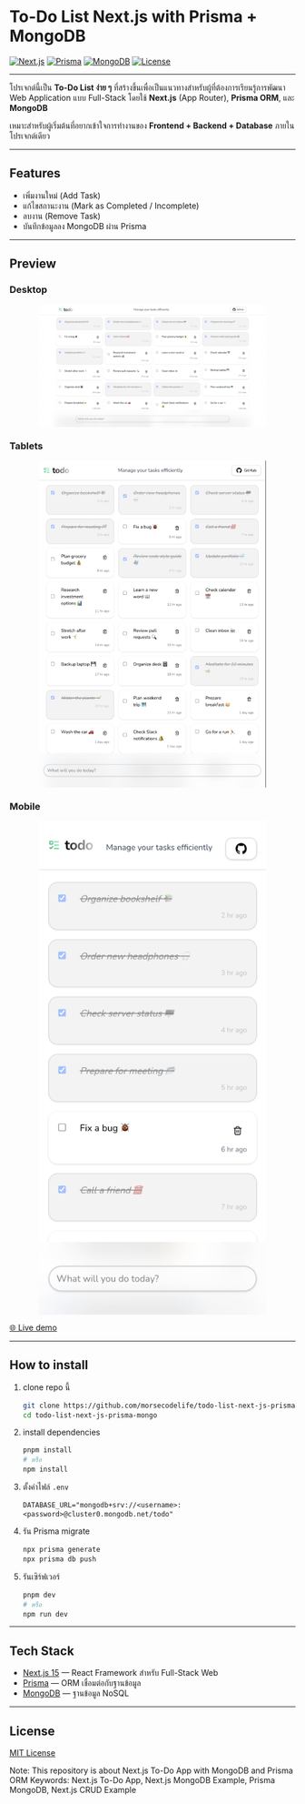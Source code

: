 # To-Do List Next.js with Prisma + MongoDB

[![Next.js](https://img.shields.io/badge/Next.js-15-black?logo=next.js)](https://nextjs.org/)
[![Prisma](https://img.shields.io/badge/Prisma-ORM-blue?logo=prisma)](https://www.prisma.io/)
[![MongoDB](https://img.shields.io/badge/MongoDB-Atlas-green?logo=mongodb)](https://www.mongodb.com/)
[![License](https://img.shields.io/badge/License-MIT-yellow.svg)](LICENSE)

---

โปรเจกต์นี้เป็น **To-Do List ง่าย ๆ** ที่สร้างขึ้นเพื่อเป็นแนวทางสำหรับผู้ที่ต้องการเรียนรู้การพัฒนา Web Application แบบ Full-Stack
โดยใช้ **Next.js** (App Router), **Prisma ORM**, และ **MongoDB**

เหมาะสำหรับผู้เริ่มต้นที่อยากเข้าใจการทำงานของ **Frontend + Backend + Database** ภายในโปรเจกต์เดียว

---

## Features

- เพิ่มงานใหม่ (Add Task)
- แก้ไขสถานะงาน (Mark as Completed / Incomplete)
- ลบงาน (Remove Task)
- บันทึกข้อมูลลง MongoDB ผ่าน Prisma

---

## Preview

### Desktop

<img src="/public/preview/preview-desktop.png" alt="Desktop Preview Screenshot" width="400" style="display: block; margin: 0 auto;" />

### Tablets

<img src="/public/preview/preview-tablets.png" alt="Tablets Preview Screenshot" width="400" style="display: block; margin: 0 auto;" />

### Mobile

<img src="/public/preview/preview-mobile.png" alt="Mobile Preview Screenshot" width="400" style="display: block; margin: 0 auto;" />

<a href="https://todo-list-next-js-prisma-mongo.vercel.app/" target="_blank" rel="noopener noreferrer">🌐 Live demo</a>

---

## How to install

1. clone repo นี้

   ```bash
   git clone https://github.com/morsecodelife/todo-list-next-js-prisma-mongo.git
   cd todo-list-next-js-prisma-mongo
   ```

2. install dependencies

   ```bash
   pnpm install
   # หรือ
   npm install
   ```

3. ตั้งค่าไฟล์ `.env`

   ```env
   DATABASE_URL="mongodb+srv://<username>:<password>@cluster0.mongodb.net/todo"
   ```

4. รัน Prisma migrate

   ```bash
   npx prisma generate
   npx prisma db push
   ```

5. รันเซิร์ฟเวอร์
   ```bash
   pnpm dev
   # หรือ
   npm run dev
   ```

---

## Tech Stack

- [Next.js 15](https://nextjs.org/) — React Framework สำหรับ Full-Stack Web
- [Prisma](https://www.prisma.io/) — ORM เชื่อมต่อกับฐานข้อมูล
- [MongoDB](https://www.mongodb.com/) — ฐานข้อมูล NoSQL

---

## License

[MIT License](./LICENSE)

Note: This repository is about Next.js To-Do App with MongoDB and Prisma ORM
Keywords: Next.js To-Do App, Next.js MongoDB Example, Prisma MongoDB, Next.js CRUD Example
